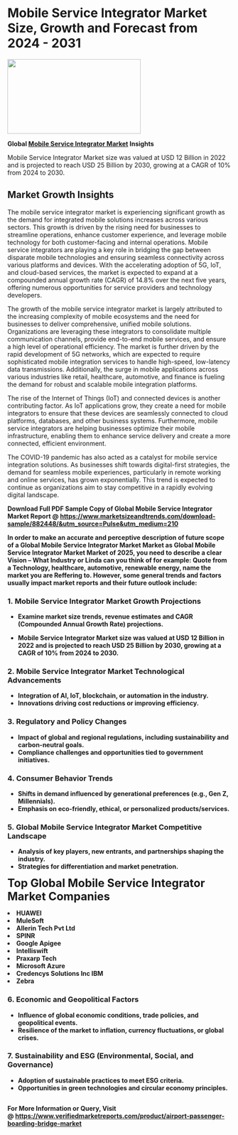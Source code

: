 <H1>Mobile Service Integrator Market Size, Growth and Forecast from 2024 - 2031</H1><img class="aligncenter size-medium wp-image-584254" src="https://thirdeyenews.in/wp-content/uploads/2024/09/Global-Market-Research-300x168.jpeg" alt="" width="300" height="168" /><p><strong>Global&nbsp;<a href="https://www.marketsizeandtrends.com/download-sample/882448/&amp;utm_source=Pulse&amp;utm_medium=210">Mobile Service Integrator Market</a> Insights</strong></p><p>Mobile Service Integrator Market size was valued at USD 12 Billion in 2022 and is projected to reach USD 25 Billion by 2030, growing at a CAGR of 10% from 2024 to 2030.</p><p><h2>Market Growth Insights</h2> <p>The mobile service integrator market is experiencing significant growth as the demand for integrated mobile solutions increases across various sectors. This growth is driven by the rising need for businesses to streamline operations, enhance customer experience, and leverage mobile technology for both customer-facing and internal operations. Mobile service integrators are playing a key role in bridging the gap between disparate mobile technologies and ensuring seamless connectivity across various platforms and devices. With the accelerating adoption of 5G, IoT, and cloud-based services, the market is expected to expand at a compounded annual growth rate (CAGR) of 14.8% over the next five years, offering numerous opportunities for service providers and technology developers.</p> <p><strong></strong></p> <p>The growth of the mobile service integrator market is largely attributed to the increasing complexity of mobile ecosystems and the need for businesses to deliver comprehensive, unified mobile solutions. Organizations are leveraging these integrators to consolidate multiple communication channels, provide end-to-end mobile services, and ensure a high level of operational efficiency. The market is further driven by the rapid development of 5G networks, which are expected to require sophisticated mobile integration services to handle high-speed, low-latency data transmissions. Additionally, the surge in mobile applications across various industries like retail, healthcare, automotive, and finance is fueling the demand for robust and scalable mobile integration platforms.</p> <p>The rise of the Internet of Things (IoT) and connected devices is another contributing factor. As IoT applications grow, they create a need for mobile integrators to ensure that these devices are seamlessly connected to cloud platforms, databases, and other business systems. Furthermore, mobile service integrators are helping businesses optimize their mobile infrastructure, enabling them to enhance service delivery and create a more connected, efficient environment.</p> <p>The COVID-19 pandemic has also acted as a catalyst for mobile service integration solutions. As businesses shift towards digital-first strategies, the demand for seamless mobile experiences, particularly in remote working and online services, has grown exponentially. This trend is expected to continue as organizations aim to stay competitive in a rapidly evolving digital landscape.</p> <p><strong></p><p><span class=""><strong>Download Full PDF Sample Copy of Global Mobile Service Integrator Market Report</strong> @ <a href="https://www.marketsizeandtrends.com/download-sample/882448/&amp;utm_source=Pulse&amp;utm_medium=210" target="_blank">https://www.marketsizeandtrends.com/download-sample/882448/&amp;utm_source=Pulse&amp;utm_medium=210</a></span></p><p>In order to make an accurate and perceptive description of future scope of a Global&nbsp;Mobile Service Integrator Market Market as Global&nbsp;Mobile Service Integrator Market Market of 2025, you need to describe a clear Vision &ndash; What Industry or Linda can you think of for example: Quote from a Technology, healthcare, automotive, renewable energy, name the market you are Reffering to. However, some general trends and factors usually impact market reports and their future outlook include:</p><h3>1.&nbsp;<strong>Mobile Service Integrator Market Growth Projections</strong></h3><ul><li>Examine market size trends, revenue estimates and CAGR (Compounded Annual Growth Rate) projections.</li><li><p>Mobile Service Integrator Market size was valued at USD 12 Billion in 2022 and is projected to reach USD 25 Billion by 2030, growing at a CAGR of 10% from 2024 to 2030.</p></li></ul><h3>2.&nbsp;<strong>Mobile Service Integrator Market Technological Advancements</strong></h3><ul><li>Integration of AI, IoT, blockchain, or automation in the industry.</li><li>Innovations driving cost reductions or improving efficiency.</li></ul><h3>3.&nbsp;<strong>Regulatory and Policy Changes</strong></h3><ul><li>Impact of global and regional regulations, including sustainability and carbon-neutral goals.</li><li>Compliance challenges and opportunities tied to government initiatives.</li></ul><h3>4.&nbsp;<strong>Consumer Behavior Trends</strong></h3><ul><li>Shifts in demand influenced by generational preferences (e.g., Gen Z, Millennials).</li><li>Emphasis on eco-friendly, ethical, or personalized products/services.</li></ul><h3>5.&nbsp;<strong>Global Mobile Service Integrator Market Competitive Landscape</strong></h3><ul><li>Analysis of key players, new entrants, and partnerships shaping the industry.</li><li>Strategies for differentiation and market penetration.</li></ul><p data-pm-slice="1 1 []"><span style="color: inherit; font-family: inherit; font-size: 25px;">Top Global Mobile Service Integrator Market Companies</span></p><div class="" data-test-id=""><p><li>HUAWEI</li><li> MuleSoft</li><li> Allerin Tech Pvt Ltd</li><li> SPINR</li><li> Google Apigee</li><li> Intelliswift</li><li> Praxarp Tech</li><li> Microsoft Azure</li><li> Credencys Solutions Inc IBM</li><li> Zebra</li></p></div><h3>6.&nbsp;<strong>Economic and Geopolitical Factors</strong></h3><ul><li>Influence of global economic conditions, trade policies, and geopolitical events.</li><li>Resilience of the market to inflation, currency fluctuations, or global crises.</li></ul><h3>7.&nbsp;<strong>Sustainability and ESG (Environmental, Social, and Governance)</strong></h3><ul><li>Adoption of sustainable practices to meet ESG criteria.</li><li>Opportunities in green technologies and circular economy principles.</li></ul><h2><strong style="font-size: 14px;">For More Information or Query, Visit @&nbsp;</strong><a style="background-color: #ffffff; font-size: 14px;" href="https://www.marketsizeandtrends.com/report/mobile-service-integrator-market/" target="_blank">https://www.verifiedmarketreports.com/product/airport-passenger-boarding-bridge-market</a></h2>
